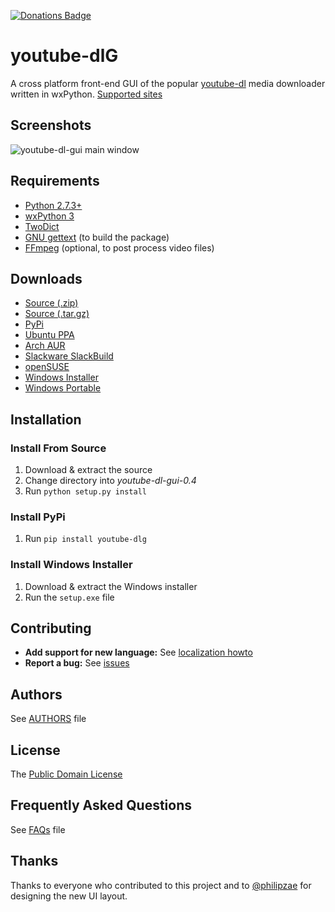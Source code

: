 [![Donations Badge](https://yourdonation.rocks/images/badge.svg)](http://mrs0m30n3.github.io/youtube-dl-gui/donate.html)

# youtube-dlG
A cross platform front-end GUI of the popular [youtube-dl](https://rg3.github.io/youtube-dl/) media downloader written in wxPython. [Supported sites](https://rg3.github.io/youtube-dl/supportedsites.html)

## Screenshots
![youtube-dl-gui main window](https://raw.githubusercontent.com/MrS0m30n3/youtube-dl-gui/gh-pages/images/ydlg_ui.gif)

## Requirements
* [Python 2.7.3+](https://www.python.org/downloads)
* [wxPython 3](https://wxpython.org/download.php)
* [TwoDict](https://pypi.python.org/pypi/twodict)
* [GNU gettext](https://www.gnu.org/software/gettext/) (to build the package)
* [FFmpeg](https://ffmpeg.org/download.html) (optional, to post process video files)

## Downloads
* [Source (.zip)](https://github.com/MrS0m30n3/youtube-dl-gui/archive/0.4.zip)
* [Source (.tar.gz)](https://github.com/MrS0m30n3/youtube-dl-gui/archive/0.4.tar.gz)
* [PyPi](https://pypi.python.org/pypi/youtube-dlg/0.4)
* [Ubuntu PPA](http://ppa.launchpad.net/nilarimogard/webupd8/ubuntu/pool/main/y/youtube-dlg/)
* [Arch AUR](https://aur.archlinux.org/packages/youtube-dl-gui-git/)
* [Slackware SlackBuild](https://slackbuilds.org/repository/14.2/network/youtube-dl-gui/)
* [openSUSE](https://software.opensuse.org/package/youtube-dl-gui)
* [Windows Installer](https://github.com/MrS0m30n3/youtube-dl-gui/releases/download/0.4/youtube-dl-gui-0.4-win-setup.zip)
* [Windows Portable](https://github.com/MrS0m30n3/youtube-dl-gui/releases/download/0.4/youtube-dl-gui-0.4-win-portable.zip)

## Installation

### Install From Source
1. Download & extract the source
2. Change directory into *youtube-dl-gui-0.4*
3. Run `python setup.py install`

### Install PyPi
1. Run `pip install youtube-dlg`

### Install Windows Installer
1. Download & extract the Windows installer
2. Run the `setup.exe` file

## Contributing
* **Add support for new language:** See [localization howto](docs/localization_howto.md)
* **Report a bug:** See [issues](https://github.com/MrS0m30n3/youtube-dl-gui/issues)

## Authors
See [AUTHORS](AUTHORS) file

## License
The [Public Domain License](LICENSE)

## Frequently Asked Questions
See [FAQs](docs/faqs.md) file

## Thanks
Thanks to everyone who contributed to this project and to [@philipzae](https://github.com/philipzae) for designing the new UI layout.
